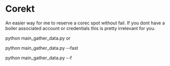 # Corekt
An easier way for me to reserve a corec spot without fail. 
If you dont have a boiler associated account or credentials this is pretty irrelevant for you.


python main_gather_data.py 
or

python main_gather_data.py --fast 


python main_gather_data.py --f
